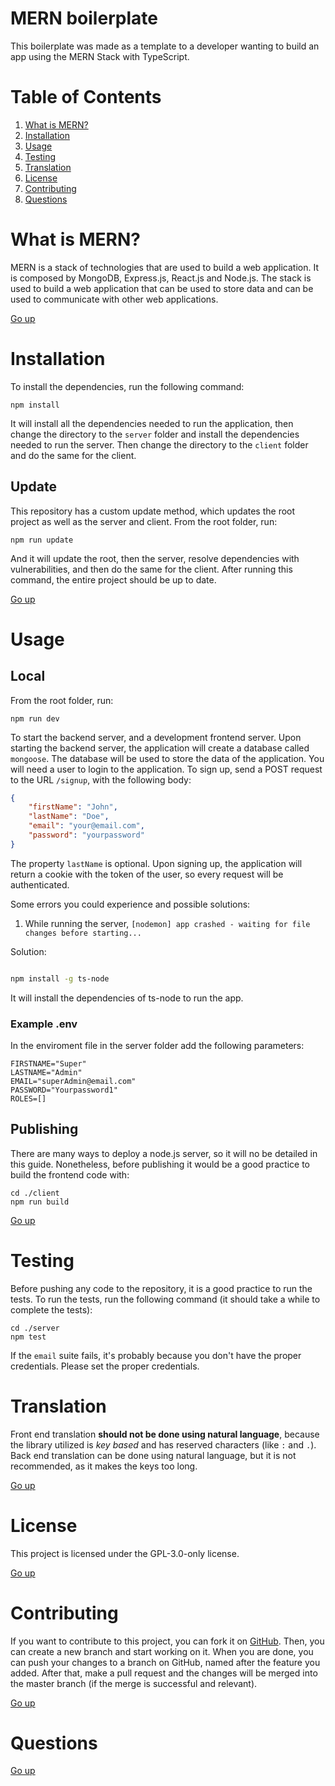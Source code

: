 # MERN boilerplate

This boilerplate was made as a template to a developer wanting to build an app using the MERN Stack with TypeScript.

# Table of Contents

1. [What is MERN?](#what-is-mern)
1. [Installation](#installation)
1. [Usage](#usage)
1. [Testing](#testing)
1. [Translation](#translation)
1. [License](#license)
1. [Contributing](#contributing)
1. [Questions](#questions)

# What is MERN?

MERN is a stack of technologies that are used to build a web application. It is composed by MongoDB, Express.js, React.js and Node.js. The stack is used to build a web application that can be used to store data and can be used to communicate with other web applications.

[Go up](#table-of-contents)

# Installation

To install the dependencies, run the following command:

```
npm install
```

It will install all the dependencies needed to run the application, then change the directory to the `server` folder and install the dependencies needed to run the server. Then change the directory to the `client` folder and do the same for the client.

## Update

This repository has a custom update method, which updates the root project as well as the server and client. From the root folder, run:

```
npm run update
```

And it will update the root, then the server, resolve dependencies with vulnerabilities, and then do the same for the client. After running this command, the entire project should be up to date.

[Go up](#table-of-contents)

# Usage

## Local

From the root folder, run:

```
npm run dev
```

To start the backend server, and a development frontend server. Upon starting the backend server, the application will create a database called `mongoose`. The database will be used to store the data of the application. You will need a user to login to the application. To sign up, send a POST request to the URL `/signup`, with the following body:

```json
{
    "firstName": "John",
    "lastName": "Doe",
    "email": "your@email.com",
    "password": "yourpassword"
}
```

The property `lastName` is optional. Upon signing up, the application will return a cookie with the token of the user, so every request will be authenticated.

Some errors you could experience and possible solutions:

1. While running the server, `[nodemon] app crashed - waiting for file changes before starting...`

Solution:

```bash

npm install -g ts-node
```

It will install the dependencies of ts-node to run the app.

### Example .env

In the enviroment file in the server folder add the following parameters:

````text
FIRSTNAME="Super"
LASTNAME="Admin"
EMAIL="superAdmin@email.com"
PASSWORD="Yourpassword1"
ROLES=[]
````

## Publishing

There are many ways to deploy a node.js server, so it will no be detailed in this guide. Nonetheless, before publishing it would be a good practice to build the frontend code with:

```
cd ./client
npm run build
```

[Go up](#table-of-contents)

# Testing

Before pushing any code to the repository, it is a good practice to run the tests. To run the tests, run the following command (it should take a while to complete the tests):

```
cd ./server
npm test
```

If the `email` suite fails, it's probably because you don't have the proper credentials. Please set the proper credentials.

# Translation

Front end translation **should not be done using natural language**, because the library utilized is _key based_ and has reserved characters (like `:` and `.`). Back end translation can be done using natural language, but it is not recommended, as it makes the keys too long.

[Go up](#table-of-contents)

# License

This project is licensed under the GPL-3.0-only license.

[Go up](#table-of-contents)

# Contributing

If you want to contribute to this project, you can fork it on [GitHub](https://github.com/AdrianCarreno/MERN-Boilerplate). Then, you can create a new branch and start working on it. When you are done, you can push your changes to a branch on GitHub, named after the feature you added. After that, make a pull request and the changes will be merged into the master branch (if the merge is successful and relevant).

[Go up](#table-of-contents)

# Questions

[Go up](#table-of-contents)
